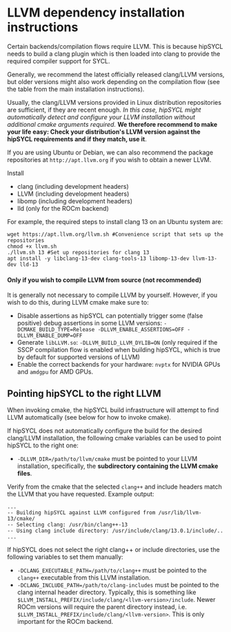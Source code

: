# LLVM dependency installation instructions

Certain backends/compilation flows require LLVM. This is because hipSYCL needs to build a clang plugin which is then loaded into clang to provide the required compiler support for SYCL.

Generally, we recommend the latest officially released clang/LLVM versions, but older versions might also work depending on the compilation flow (see the table from the main installation instructions).

Usually, the clang/LLVM versions provided in Linux distribution repositories are sufficient, if they are recent enough. 
*In this case, hipSYCL might automatically detect and configure your LLVM installation without additional cmake arguments required.* **We therefore recommend to make your life easy: Check your distribution's LLVM version against the hipSYCL requirements and if they match, use it**.

If you are using Ubuntu or Debian, we can also recommend the package repositories at `http://apt.llvm.org` if you wish to obtain a newer LLVM.

Install
* clang (including development headers)
* LLVM (including development headers)
* libomp (including development headers)
* lld (only for the ROCm backend)

For example, the required steps to install clang 13 on an Ubuntu system are:
```
wget https://apt.llvm.org/llvm.sh #Convenience script that sets up the repositories
chmod +x llvm.sh
./llvm.sh 13 #Set up repositories for clang 13
apt install -y libclang-13-dev clang-tools-13 libomp-13-dev llvm-13-dev lld-13
```

#### Only if you wish to compile LLVM from source (not recommended)

It is generally not necessary to compile LLVM by yourself. However, if you wish to do this, during LLVM cmake make sure to:

- Disable assertions as hipSYCL can potentially trigger some (false positive) debug assertions in some LLVM versions: `-DCMAKE_BUILD_TYPE=Release -DLLVM_ENABLE_ASSERTIONS=OFF -DLLVM_ENABLE_DUMP=OFF` 
- Generate `libLLVM.so`: `-DLLVM_BUILD_LLVM_DYLIB=ON` (only required if the SSCP compilation flow is enabled when building hipSYCL, which is true by default for supported versions of LLVM)
- Enable the correct backends for your hardware: `nvptx` for NVIDIA GPUs and `amdgpu` for AMD GPUs.

## Pointing hipSYCL to the right LLVM

When invoking cmake, the hipSYCL build infrastructure will attempt to find LLVM automatically (see below for how to invoke cmake).

If hipSYCL does not automatically configure the build for the desired clang/LLVM installation, the following cmake variables can be used to point hipSYCL to the right one:
* `-DLLVM_DIR=/path/to/llvm/cmake` must be pointed to your LLVM installation, specifically, the **subdirectory containing the LLVM cmake files**. 

Verify from the cmake that the selected `clang++` and include headers match the LLVM that you have requested. Example output:
```
...
-- Building hipSYCL against LLVM configured from /usr/lib/llvm-13/cmake/
-- Selecting clang: /usr/bin/clang++-13
-- Using clang include directory: /usr/include/clang/13.0.1/include/..
...
```

If hipSYCL does not select the right clang++ or include directories, use the following variables to set them manually:


* `-DCLANG_EXECUTABLE_PATH=/path/to/clang++` must be pointed to the `clang++` executable from this LLVM installation.
* `-DCLANG_INCLUDE_PATH=/path/to/clang-includes` must be pointed to the clang internal header directory. Typically, this is something like `$LLVM_INSTALL_PREFIX/include/clang/<llvm-version>/include`. Newer ROCm versions will require the parent directory instead, i.e. `$LLVM_INSTALL_PREFIX/include/clang/<llvm-version>`. This is only important for the ROCm backend.
